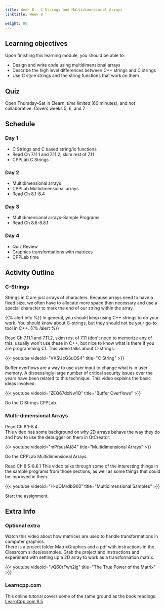 ```yaml
---
title: Week 8 - C Strings and Multidimensional Arrays
linktitle: Week 8

weight: 80
---
```


## Learning objectives

Upon finishing this learning module, you should be able to:

* Design and write code using multidimensional arrays
* Describe the high level differences between C++ strings and C strings
* Use C style strings and the string functions that work on them

## Quiz

Open Thursday–Sat in Elearn, *time limited* (60 minutes), and *not*
collaborative.  Covers weeks 5, 6, and 7.

## Schedule

### Day 1

* C Strings and C based string/io functions
* Read Ch 7.11.1 and 7.11.2, skim rest of 7.11
* CPPLab C Strings

### Day 2

* Multidimensional arrays
* CPPLab Multidimensional arrays
* Read Ch 8.1-8.4

### Day 3

* Multidimensional arrays–Sample Programs
* Read Ch 8.6-8.8.1

### Day 4

* Quiz Review
* Graphics transformations with matrices
* CPPLab time

## Activity Outline

### C-Strings

Strings in C are just arrays of characters. Because arrays need to have
a fixed size, we often have to allocate more space then necessary and
use a special character to mark the end of our string within the
array.  

{{% alert info %}}
In general, you should keep using C++ strings to do your work.
You should know about C-strings, but they should not be your go-to tool in C++.
{{% /alert %}}

Read Ch 7.11.1 and 7.11.2, skim rest of 7.11 (don't need to memorize
any of this, usually won't use these in C++, but nice to know what
is there if you are programming C). This video talks about
C-strings.  

{{< youtube videoid="VXSUcGSuOS4" title="C String" >}}

Buffer overflows are a way to use user input to change what is in
user memory. A distressingly large number of critical security
issues over the years have been related to this technique. This
video explains the basic ideas involved:  

{{< youtube videoid="ZEQ67dxNw1Q" title="Buffer Overflows" >}}

Do the C Strings CPPLab.

### Multi-dimensional Arrays

Read Ch 8.1-8.4  
This video has some background on why 2D arrays behave the way they
do and how to use the debugger on them in QtCreator:  

{{< youtube videoid="mPfsuslAt84" title="Multidimensional Arrays" >}}

Do the CPPLab Multidimensional Arrays.

Read Ch 8.5-8.8.1
This video talks through some of the interesting things in the
sample programs from those sections, as well as some things that
could be improved in them.  

{{< youtube videoid="H-qOMrdbG00" title="Multidimensional Samples" >}}

Start the assignment.

## Extra Info

### Optional extra

Watch this video about how matrices are used to handle transformations in computer graphics.  
There is a project folder MatrixGraphics and a pdf with instructions
in the Classroom slides/examples. Grab the project and
instructions and experiment with setting up a 2D array to work as a transformation matrix.

{{< youtube videoid="vQ60rFwh2ig" title="The True Power of the Matrix" >}}

### Learncpp.com

This online tutorial covers *some* of the same ground as the book
readings:  
[LearnCpp.com 9.5](http://www.learncpp.com/)  
